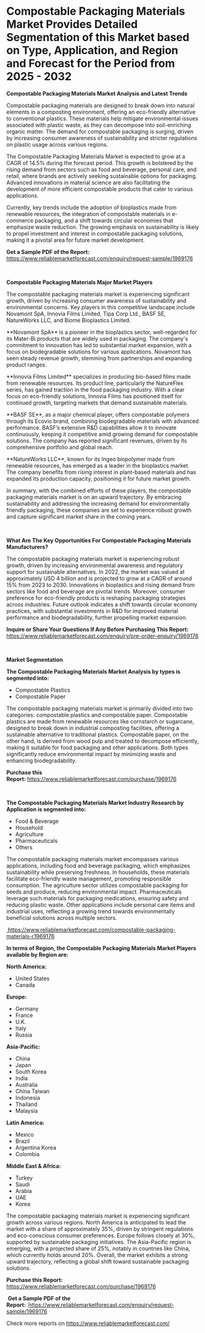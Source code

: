 <p><h1>Compostable Packaging Materials Market Provides Detailed Segmentation of this Market based on Type, Application, and Region and Forecast for the Period from 2025 - 2032</h1></p><p><strong>Compostable Packaging Materials Market Analysis and Latest Trends</strong></p>
<p><p>Compostable packaging materials are designed to break down into natural elements in a composting environment, offering an eco-friendly alternative to conventional plastics. These materials help mitigate environmental issues associated with plastic waste, as they can decompose into soil-enriching organic matter. The demand for compostable packaging is surging, driven by increasing consumer awareness of sustainability and stricter regulations on plastic usage across various regions.</p><p>The Compostable Packaging Materials Market is expected to grow at a CAGR of 14.5% during the forecast period. This growth is bolstered by the rising demand from sectors such as food and beverage, personal care, and retail, where brands are actively seeking sustainable options for packaging. Advanced innovations in material science are also facilitating the development of more efficient compostable products that cater to various applications.</p><p>Currently, key trends include the adoption of bioplastics made from renewable resources, the integration of compostable materials in e-commerce packaging, and a shift towards circular economies that emphasize waste reduction. The growing emphasis on sustainability is likely to propel investment and interest in compostable packaging solutions, making it a pivotal area for future market development.</p></p>
<p><strong>Get a Sample PDF of the Report:&nbsp;</strong> <a href="https://www.reliablemarketforecast.com/enquiry/request-sample/1969176?utm_campaign=3458&utm_medium=2&utm_source=Github&utm_content=ia&utm_term=01042025&utm_id=compostable-packaging-materials">https://www.reliablemarketforecast.com/enquiry/request-sample/1969176</a></p>
<p>&nbsp;</p>
<p><strong>Compostable Packaging Materials Major Market Players</strong></p>
<p><p>The compostable packaging materials market is experiencing significant growth, driven by increasing consumer awareness of sustainability and environmental concerns. Key players in this competitive landscape include Novamont SpA, Innovia Films Limited, Tipa Corp Ltd., BASF SE, NatureWorks LLC, and Biome Bioplastics Limited.</p><p>**Novamont SpA** is a pioneer in the bioplastics sector, well-regarded for its Mater-Bi products that are widely used in packaging. The company's commitment to innovation has led to substantial market expansion, with a focus on biodegradable solutions for various applications. Novamont has seen steady revenue growth, stemming from partnerships and expanding product ranges.</p><p>**Innovia Films Limited** specializes in producing bio-based films made from renewable resources. Its product line, particularly the NatureFlex series, has gained traction in the food packaging industry. With a clear focus on eco-friendly solutions, Innovia Films has positioned itself for continued growth, targeting markets that demand sustainable materials.</p><p>**BASF SE**, as a major chemical player, offers compostable polymers through its Ecovio brand, combining biodegradable materials with advanced performance. BASF’s extensive R&D capabilities allow it to innovate continuously, keeping it competitive amid growing demand for compostable solutions. The company has reported significant revenues, driven by its comprehensive portfolio and global reach.</p><p>**NatureWorks LLC**, known for its Ingeo biopolymer made from renewable resources, has emerged as a leader in the bioplastics market. The company benefits from rising interest in plant-based materials and has expanded its production capacity, positioning it for future market growth.</p><p>In summary, with the combined efforts of these players, the compostable packaging materials market is on an upward trajectory. By embracing sustainability and addressing the increasing demand for environmentally friendly packaging, these companies are set to experience robust growth and capture significant market share in the coming years.</p></p>
<p>&nbsp;</p>
<p><strong>What Are The Key Opportunities For Compostable Packaging Materials Manufacturers?</strong></p>
<p><p>The compostable packaging materials market is experiencing robust growth, driven by increasing environmental awareness and regulatory support for sustainable alternatives. In 2022, the market was valued at approximately USD 4 billion and is projected to grow at a CAGR of around 15% from 2023 to 2030. Innovations in bioplastics and rising demand from sectors like food and beverage are pivotal trends. Moreover, consumer preference for eco-friendly products is reshaping packaging strategies across industries. Future outlook indicates a shift towards circular economy practices, with substantial investments in R&D for improved material performance and biodegradability, further propelling market expansion.</p></p>
<p><strong>Inquire or Share Your Questions If Any Before Purchasing This Report:</strong> <a href="https://www.reliablemarketforecast.com/enquiry/pre-order-enquiry/1969176?utm_campaign=3458&utm_medium=2&utm_source=Github&utm_content=ia&utm_term=01042025&utm_id=compostable-packaging-materials">https://www.reliablemarketforecast.com/enquiry/pre-order-enquiry/1969176</a></p>
<p>&nbsp;</p>
<p><strong>Market Segmentation</strong></p>
<p><strong>The Compostable Packaging Materials Market Analysis by types is segmented into:</strong></p>
<p><ul><li>Compostable Plastics</li><li>Compostable Paper</li></ul></p>
<p><p>The compostable packaging materials market is primarily divided into two categories: compostable plastics and compostable paper. Compostable plastics are made from renewable resources like cornstarch or sugarcane, designed to break down in industrial composting facilities, offering a sustainable alternative to traditional plastics. Compostable paper, on the other hand, is derived from wood pulp and treated to decompose efficiently, making it suitable for food packaging and other applications. Both types significantly reduce environmental impact by minimizing waste and enhancing biodegradability.</p></p>
<p><strong>Purchase this Report:&nbsp;</strong><a href="https://www.reliablemarketforecast.com/purchase/1969176?utm_campaign=3458&utm_medium=2&utm_source=Github&utm_content=ia&utm_term=01042025&utm_id=compostable-packaging-materials">https://www.reliablemarketforecast.com/purchase/1969176</a></p>
<p>&nbsp;</p>
<p><strong>The Compostable Packaging Materials Market Industry Research by Application is segmented into:</strong></p>
<p><ul><li>Food & Beverage</li><li>Household</li><li>Agriculture</li><li>Pharmaceuticals</li><li>Others</li></ul></p>
<p><p>The compostable packaging materials market encompasses various applications, including food and beverage packaging, which emphasizes sustainability while preserving freshness. In households, these materials facilitate eco-friendly waste management, promoting responsible consumption. The agriculture sector utilizes compostable packaging for seeds and produce, reducing environmental impact. Pharmaceuticals leverage such materials for packaging medications, ensuring safety and reducing plastic waste. Other applications include personal care items and industrial uses, reflecting a growing trend towards environmentally beneficial solutions across multiple sectors.</p></p>
<p><a href="https://www.reliablemarketforecast.com/compostable-packaging-materials-r1969176?utm_campaign=3458&utm_medium=2&utm_source=Github&utm_content=ia&utm_term=01042025&utm_id=compostable-packaging-materials">&nbsp;https://www.reliablemarketforecast.com/compostable-packaging-materials-r1969176</a></p>
<p><strong>In terms of Region, the Compostable Packaging Materials Market Players available by Region are:</strong></p>
<p>
    <p> <strong> North America: </strong>
        <ul>
            <li>United States</li>
            <li>Canada</li>
        </ul>
        </p> 
    <p> <strong> Europe: </strong>
        <ul>
            <li>Germany</li>
            <li>France</li>
            <li>U.K.</li>
            <li>Italy</li>
            <li>Russia</li>
        </ul>
        </p> 
    <p> <strong> Asia-Pacific: </strong>
        <ul>
            <li>China</li>
            <li>Japan</li>
            <li>South Korea</li>
            <li>India</li>
            <li>Australia</li>
            <li>China Taiwan</li>
            <li>Indonesia</li>
            <li>Thailand</li>
            <li>Malaysia</li>
        </ul>
        </p> 
    <p> <strong> Latin America: </strong>
        <ul>
            <li>Mexico</li>
            <li>Brazil</li>
            <li>Argentina Korea</li>
            <li>Colombia</li>
        </ul>
        </p> 
    <p> <strong> Middle East & Africa: </strong>
        <ul>
            <li>Turkey</li>
            <li>Saudi</li>
            <li>Arabia</li>
            <li>UAE</li>
            <li>Korea</li>
        </ul>
    </p>
    </p>
<p><p>The compostable packaging materials market is experiencing significant growth across various regions. North America is anticipated to lead the market with a share of approximately 35%, driven by stringent regulations and eco-conscious consumer preferences. Europe follows closely at 30%, supported by sustainable packaging initiatives. The Asia-Pacific region is emerging, with a projected share of 25%, notably in countries like China, which currently holds around 20%. Overall, the market exhibits a strong upward trajectory, reflecting a global shift toward sustainable packaging solutions.</p></p>
<p><strong>Purchase this Report: </strong><a href="https://www.reliablemarketforecast.com/purchase/1969176?utm_campaign=3458&utm_medium=2&utm_source=Github&utm_content=ia&utm_term=01042025&utm_id=compostable-packaging-materials">https://www.reliablemarketforecast.com/purchase/1969176</a></p>
<p>&nbsp;<strong>Get a Sample PDF of the Report:&nbsp;&nbsp;</strong><a href="https://www.reliablemarketforecast.com/enquiry/request-sample/1969176?utm_campaign=3458&utm_medium=2&utm_source=Github&utm_content=ia&utm_term=01042025&utm_id=compostable-packaging-materials">https://www.reliablemarketforecast.com/enquiry/request-sample/1969176</a></p>
<p><strong></strong></p>
<p>Check more reports on <a href="https://www.reliablemarketforecast.com/?utm_campaign=3458&utm_medium=2&utm_source=Github&utm_content=ia&utm_term=01042025&utm_id=compostable-packaging-materials">https://www.reliablemarketforecast.com/</a></p>